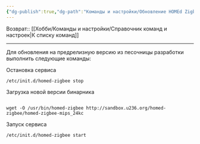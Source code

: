 ```yaml
---
{"dg-publish":true,"dg-path":"Команды и настройки/Обновление HOMEd Zigbee из песочницы разработки.md","permalink":"/komandy-i-nastrojki/obnovlenie-hom-ed-zigbee-iz-pesochniczy-razrabotki/"}
---
```


Возврат:: [[Хобби/Команды и настройки/Справочник команд и настроек\|К списку команд]]

---
Для обновления на предрелизную версию из песочницы разработки выполнить следующие команды:

Остановка сервиса
```shell
/etc/init.d/homed-zigbee stop
```

Загрузка новой версии бинарника
```shell

wget -O /usr/bin/homed-zigbee http://sandbox.u236.org/homed-zigbee/homed-zigbee-mips_24kc
```

Запуск сервиса
```shell
/etc/init.d/homed-zigbee start
```